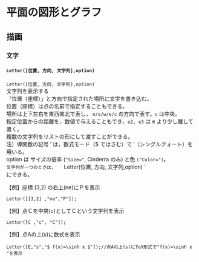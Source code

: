 # 平面の図形とグラフ  
## 描画  
### 文字  
#### `Letter([位置, 方向, 文字列],option)`  
`Letter([位置, 方向, 文字列],option)`  
文字列を表示する  
「位置（座標）」と方向で指定された場所に文字を書き込む。  
位置（座標）は点の名前で指定することもできる。  
場所は上下左右を東西南北で表し， `n/s/w/e/c` の方向で表す。`c` は中央。  
指定位置からの距離を，数値で与えることもでき，`e2, e3` は e より少し離して置く。  
複数の文字列をリストの形にして渡すことができる。  
注）導関数の記号 ′ は，数式モード（$ ではさむ）で ′（シングルクォート）を用いる。  
option は サイズの倍率 (`"Size="`, Cinderra のみ) と色 `("Color=")`。  
`文字列が一つのときは，  
`Letter(位置, 方向, 文字列,option)  `  
にできる。  
  
【例】座標 (3,2) の右上(ne)にＰを表示  
```  
Letter([[3,2] ,"ne","P"]);  
```  
  
【例】点Ｃを中央(c)としてＣという文字列を表示  
```  
Letter([C ,"c", "C"]);  
```  
  
【例】点Aの上(s)に数式を表示  
```  
Letter([E,"s","$ f(x)=\sinh x $"]);//点Aの上(s)にTeX形式で"f(x)=\sinh x "を表示  
```
